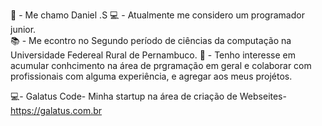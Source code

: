 
👱 - Me chamo Daniel .S 
💻 - Atualmente me considero um programador junior.  
📚 - Me econtro no Segundo período de ciências da computação na Universidade Federeal Rural de Pernambuco.
💼 - Tenho interesse em acumular conhcimento na área de prgramação em geral e colaborar com profissionais com alguma experiência, e agregar aos meus projétos.

💻- Galatus Code- Minha startup na área de criação de Webseites- https://galatus.com.br
